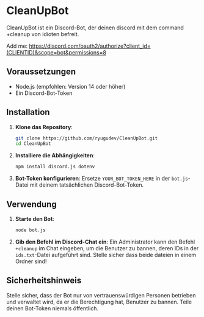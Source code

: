 # CleanUpBot

CleanUpBot ist ein Discord-Bot, der deinen discord mit dem command +cleanup von idioten befreit.

Add me: https://discord.com/oauth2/authorize?client_id=(CLIENTID)&scope=bot&permissions=8

## Voraussetzungen

- Node.js (empfohlen: Version 14 oder höher)
- Ein Discord-Bot-Token

## Installation

1. **Klone das Repository**:
   ```bash
   git clone https://github.com/ryugudev/CleanUpBot.git
   cd CleanUpBot
   ```

2. **Installiere die Abhängigkeiten**:
   ```bash
   npm install discord.js dotenv
   ```

3. **Bot-Token konfigurieren**:
   Ersetze `YOUR_BOT_TOKEN_HERE` in der `bot.js`-Datei mit deinem tatsächlichen Discord-Bot-Token.

## Verwendung

1. **Starte den Bot**:
   ```bash
   node bot.js
   ```

2. **Gib den Befehl im Discord-Chat ein**:
   Ein Administrator kann den Befehl `+cleanup` im Chat eingeben, um die Benutzer zu bannen, deren IDs in der `ids.txt`-Datei aufgeführt sind. Stelle sicher dass beide dateien in einem Ordner sind!


## Sicherheitshinweis

Stelle sicher, dass der Bot nur von vertrauenswürdigen Personen betrieben und verwaltet wird, da er die Berechtigung hat, Benutzer zu bannen. Teile deinen Bot-Token niemals öffentlich.
